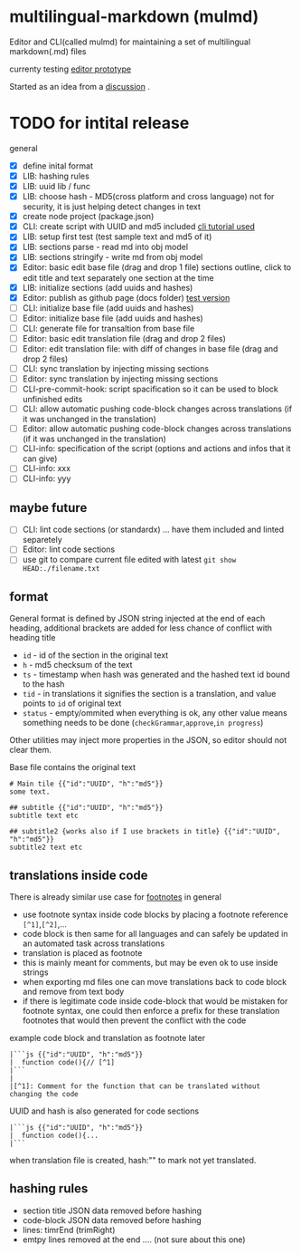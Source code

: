 # multilingual-markdown (mulmd)

Editor and CLI(called mulmd) for maintaining a set of multilingual markdown(.md) files

currenty testing [editor prototype](https://hrgdavor.github.io/multilingual-markdown/editor/translator.edit.html)

Started as an idea from a [discussion](https://github.com/ryul1206/multilingual-markdown/discussions/8) .

# TODO for intital release
general
 - [x] define inital format
 - [x] LIB: hashing rules 
 - [x] LIB: uuid lib / func
 - [x] LIB: choose hash - MD5(cross platform and cross language) not for security, it is just helping detect changes in text
 - [x] create node project (package.json)
 - [x] CLI: create script with UUID and md5 included [cli tutorial used](https://developer.okta.com/blog/2019/06/18/command-line-app-with-nodejs)
 - [x] LIB: setup first test (test sample text and md5 of it)
 - [x] LIB: sections parse - read md into obj model
 - [x] LIB: sections stringify - write md from obj model
 - [x] Editor: basic edit base file (drag and drop 1 file) sections outline, click to edit title and text separately one section at the time
 - [x] LIB: initialize sections (add uuids and hashes)
 - [x] Editor: publish as github page (docs folder) [test version](https://hrgdavor.github.io/multilingual-markdown/editor/translator.edit.html)
 - [ ] CLI: initialize base file (add uuids and hashes)
 - [ ] Editor: initialize base file (add uuids and hashes)
 - [ ] CLI: generate file for transaltion from base file
 - [ ] Editor: basic edit translation file (drag and drop 2 files) 
 - [ ] Editor: edit translation file: with diff of changes in base file (drag and drop 2 files) 
 - [ ] CLI: sync translation by injecting missing sections
 - [ ] Editor: sync translation by injecting missing sections
 - [ ] CLI-pre-commit-hook: script spacification so it can be used to block unfinished edits
 - [ ] CLI: allow automatic pushing code-block changes across translations (if it was unchanged in the translation)
 - [ ] Editor: allow automatic pushing code-block changes across translations (if it was unchanged in the translation)
 - [ ] CLI-info: specification of the script (options and actions and infos that it can give)
 - [ ] CLI-info: xxx
 - [ ] CLI-info: yyy

## maybe future
 - [ ] CLI: lint code sections (or standardx) ... have them included and linted separetely
 - [ ] Editor: lint code sections
 - [ ] use git to compare current file edited with latest `git show HEAD:./filename.txt`

## format
General format is defined by JSON string injected at the end of each heading, additional brackets are added for less chance of conflict with heading title
 - `id` - id of the section in the original text
 - `h` - md5 checksum of the text
 - `ts` - timestamp when hash was generated and the hashed text id bound to the hash
 - `tid` - in translations it signifies the section is a translation, and value points to `id` of original text
 - `status` - empty/ommited when everything is ok, any other value means something needs to be done (`checkGrammar`,`approve`,`in progress`)

Other utilities may inject more properties in the JSON, so editor should not  clear them.

Base file contains the original text
```
# Main tile {{"id":"UUID", "h":"md5"}}
some text.

## subtitle {{"id":"UUID", "h":"md5"}}
subtitle text etc

## subtitle2 {works also if I use brackets in title} {{"id":"UUID", "h":"md5"}}
subtitle2 text etc
```
## translations inside code

There is already similar use case for [footnotes](https://www.markdownguide.org/extended-syntax/#footnotes) in general

 - use footnote syntax inside code blocks by placing a footnote reference `[^1]`,`[^2]`,...
 - code block is then same for all languages and can safely be updated in an automated task across translations
 - translation is placed as footnote
 - this is mainly meant for comments, but may be even ok to use inside strings
 - when exporting md files one can move translations back to code block and remove from text body
 - if there is legitimate code inside code-block that would be mistaken for footnote syntax, one could then enforce a prefix for these translation footnotes that would then prevent the conflict with the code

example code block and translation as footnote later

```
|```js {{"id":"UUID", "h":"md5"}}
|  function code(){// [^1]
|```
|
|[^1]: Comment for the function that can be translated without changing the code
```


UUID and hash is also generated for code sections
```
|```js {{"id":"UUID", "h":"md5"}}
|  function code(){...
|```
```


when translation file is created, hash:"" to mark not yet translated.


## hashing rules
 - section title JSON data removed before hashing
 - code-block JSON data removed before hashing
 - lines: timrEnd (trimRight)
 - emtpy lines removed at the end .... (not sure about this one)


